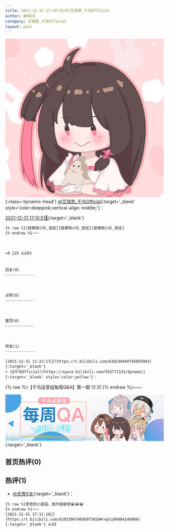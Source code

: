 ```yaml
---
title: 2021-12-31 17:10:51(0)艾瑞思_千鸟Official
author: 御坂IO
category: 艾瑞思_千鸟Official
layout: post
---
```


![img](/images/7e08840c56f251de28bdf766b647bd5fe9a5d50a.jpg){:class='dynamic-head'}
[@艾瑞思_千鸟Official](https://space.bilibili.com/1090010845/dynamic){:target='_blank' style='color:deeppink;vertical-align: middle;'}：

[2021-12-31 17:10:51🔗](https://t.bilibili.com/610329674695073819){:target='_blank'}

~~~
{% raw %}[提摩西小队_抱住][提摩西小队_抱住][提摩西小队_抱住]
{% endraw %}~~~



↪️0 💬25 👍283


回复(0)
-------------



点赞(0)
-------------



置顶(0)
-------------



转发(1)
-------------

[2021-12-31 11:22:17🔗](https://t.bilibili.com/610239849756855983){:target='_blank'}
+ [@千鸟Official](https://space.bilibili.com/553771121/dynamic){:target='_blank' style='color:yellow'}：
~~~
{% raw %}【千鸟运营组每周Q&A】第一期 12.31
{% endraw %}~~~



[![img](/images/331ad5b2bcf65a7f7460f6aa83726073b0dec5a6.png)](///www.bilibili.com/read/cv14645682){:target='_blank'}



首页热评(0)
-------------



热评(1)
-------------

+ [@氏贺X太](https://space.bilibili.com/2536465/dynamic){:target='_blank'}：
~~~
{% raw %}思思的小菜园，我不能接受😭😭😭
{% endraw %}~~~
[2021-12-31 17:11:16🔗](https://t.bilibili.com/610329674695073819#reply96984148960){:target='_blank'} 👍33


